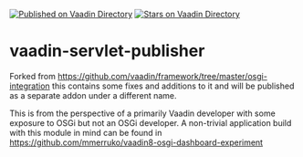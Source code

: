 [![Published on Vaadin  Directory](https://img.shields.io/badge/Vaadin%20Directory-published-00b4f0.svg)](https://vaadin.com/directory/component/osgi-vaadin-servlet-publisher)
[![Stars on Vaadin Directory](https://img.shields.io/vaadin-directory/star/osgi-vaadin-servlet-publisher.svg)](https://vaadin.com/directory/component/osgi-vaadin-servlet-publisher)

# vaadin-servlet-publisher

Forked from https://github.com/vaadin/framework/tree/master/osgi-integration this contains some fixes and additions to it and will be published as a separate addon under a different name.

This is from the perspective of a primarily Vaadin developer with some exposure to OSGi but not an OSGi developer. A non-trivial application build with this module in mind can be found in https://github.com/mmerruko/vaadin8-osgi-dashboard-experiment
